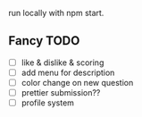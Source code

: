 run locally with npm start.


## Fancy TODO
- [ ] like & dislike & scoring
- [ ] add menu for description
- [ ] color change on new question
- [ ] prettier submission??
- [ ] profile system